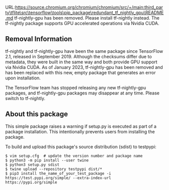 URL:https://source.chromium.org/chromium/chromium/src/+/main:third_party\tflite\src\tensorflow\tools\pip_package\redundant_tf_nightly_gpu\README.md
tf-nightly-gpu has been removed. Please install tf-nightly instead.
The tf-nightly package supports GPU accelerated operations via Nvidia CUDA.

## Removal Information

tf-nightly and tf-nightly-gpu have been the same package since TensorFlow
2.1, released in September 2019. Although the checksums differ due to metadata,
they were built in the same way and both provide GPU support via Nvidia CUDA.
As of January 2023, tf-nightly-gpu has been removed and has been replaced with
this new, empty package that generates an error upon installation.

The TensorFlow team has stopped releasing any new tf-nightly-gpu packages, and
tf-nightly-gpu packages may disappear at any time. Please switch to tf-nightly.

## About this package

This simple package raises a warning if setup.py is executed as part of a
package installation. This intentionally prevents users from installing
the package.

To build and upload this package's source distribution (sdist) to testpypi:

```
$ vim setup.cfg  # update the version number and package name
$ python3 -m pip install --user twine
$ python3 setup.py sdist
$ twine upload --repository testpypi dist/*
$ pip3 install the_name_of_your_test_package -i https://test.pypi.org/simple/ --extra-index-url https://pypi.org/simple
```
